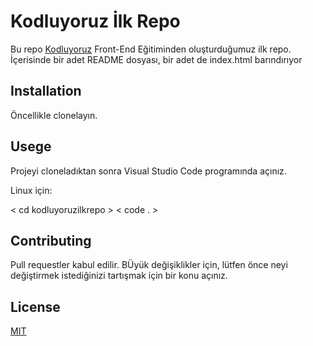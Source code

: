 # Kodluyoruz İlk Repo

Bu repo [Kodluyoruz](https://kodluyoruz.org/tr/kodluyoruz/) Front-End Eğitiminden oluşturduğumuz ilk repo. İçerisinde bir adet README dosyası, bir adet de index.html barındırıyor

## Installation

Öncellikle clonelayın.

## Usege

Projeyi cloneladıktan sonra Visual Studio Code programında açınız.

Linux için:

< cd kodluyoruzilkrepo >
< code . >

## Contributing

Pull requestler kabul edilir. BÜyük değişiklikler için, lütfen önce neyi değiştirmek istediğinizi tartışmak için bir konu açınız.

## License

[MIT](https://choosealicense.com/licenses/mit/)

